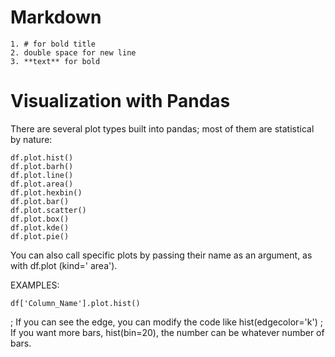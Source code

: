 # Markdown
```
1. # for bold title
2. double space for new line
3. **text** for bold  
```

# Visualization with Pandas
There are several plot types built into pandas; most of them are statistical by nature:  

```
df.plot.hist()
df.plot.barh()
df.plot.line()
df.plot.area()
df.plot.hexbin()
df.plot.bar()
df.plot.scatter()
df.plot.box()
df.plot.kde()
df.plot.pie()
```

You can also call specific plots by passing their name as an argument, as with 
df.plot (kind=' area').

EXAMPLES:
```
df['Column_Name'].plot.hist()
```   
; If you can see the edge, you can modify the code like hist(edgecolor='k')
; If you want more bars, hist(bin=20), the number can be whatever number of bars.
